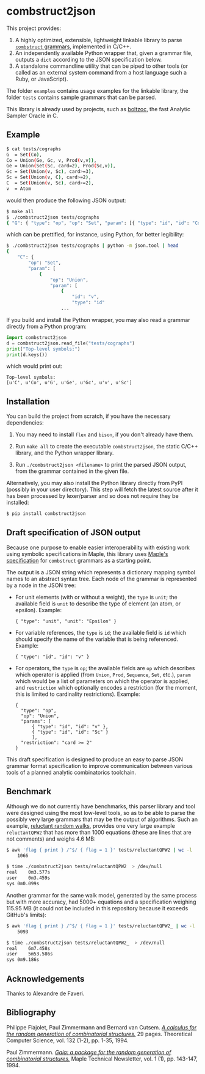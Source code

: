 # combstruct2json

This project provides:
1. A highly optimized, extensible, lightweight linkable library to parse
[`combstruct` grammars](https://www.maplesoft.com/support/help/maple/view.aspx?path=combstruct),
implemented in C/C++.
2. An independently available Python wrapper that, given a grammar file, outputs a `dict` according to the JSON specification below.
3. A standalone commandline utility that can be piped to other tools (or called as an external system command from a host language such a Ruby, or JavaScript).

The folder `examples` contains usage examples for the linkable library, the folder `tests` contains sample grammars that can be parsed.

This library is already used by projects, such as [boltzoc](https://github.com/jlumbroso/boltzoc), the fast Analytic Sampler Oracle in C.

## Example

```bash
$ cat tests/cographs
G  = Set(Co),
Co = Union(Ge, Gc, v, Prod(v,v)),
Ge = Union(Set(Sc, card=2), Prod(Sc,v)),
Gc = Set(Union(v, Sc), card>=3),
Sc = Set(Union(v, C), card>=2),
C  = Set(Union(v, Sc), card>=2),
v  = Atom
```

would then produce the following JSON output:

```bash
$ make all
$ ./combstruct2json tests/cographs
{ "G": { "type": "op", "op": "Set", "param": [{ "type": "id", "id": "Co" }] }, "Co": { "type": "op", "op": "Union", "param": [ { "type": "id", "id": "Ge" }, { "type": "id", "id":"Gc" }, { "type": "id", "id": "v" }, { "type": "op", "op": "Prod", "param": [ { "type": "id", "id": "v" }, { "type": "id", "id": "v" } ] } ] }, "Ge": { "type": "op", "op": "Union", "param": [ { "type": "op", "op": "Set", "param": [{ "type": "id", "id": "Sc" }], "restriction": "card = 2" }, { "type": "op", "op": "Prod", "param": [ { "type": "id", "id": "Sc" }, { "type": "id", "id": "v" } ] } ] }, "Gc": { "type": "op", "op": "Set", "param": [{ "type": "op", "op": "Union", "param": [ { "type": "id", "id": "v" }, { "type": "id", "id":"Sc" } ] }], "restriction": "card >= 3" }, "Sc": { "type": "op", "op": "Set", "param": [{ "type": "op", "op": "Union", "param": [ { "type": "id", "id": "v" }, { "type": "id", "id": "C" } ] }], "restriction": "card >= 2" }, "C": { "type": "op", "op": "Set", "param": [{ "type": "op", "op": "Union", "param": [ { "type": "id", "id": "v" }, { "type": "id", "id": "Sc" } ] }], "restriction": "card >= 2" }, "v": { "type": "unit", "unit": "Atom" }}
```

which can be prettified, for instance, using Python, for better legibility:

```bash
$ ./combstruct2json tests/cographs | python -m json.tool | head
{
    "C": {
        "op": "Set",
        "param": [
            {
                "op": "Union",
                "param": [
                    {
                        "id": "v",
                        "type": "id"
                    ...
```

If you build and install the Python wrapper, you may also read a grammar directly
from a Python program:

```python
import combstruct2json
d = combstruct2json.read_file("tests/cographs")
print("Top-level symbols:")
print(d.keys())
```

which would print out:

```text
Top-level symbols:
[u'C', u'Co', u'G', u'Ge', u'Gc', u'v', u'Sc']
```

## Installation

You can build the project from scratch, if you have the necessary dependencies:

1. You may need to install `flex` and `bison`, if you don't already have them.

2. Run `make all` to create the executable `combstruct2json`, the static C/C++
   library, and the Python wrapper library.

3. Run `./combstruct2json <filename>` to print the parsed JSON output, from the
   grammar contained in the given file.

Alternatively, you may also install the Python library directly from PyPI
(possibly in your user directory). This step will fetch the latest source after
it has been processed by lexer/parser and so does not require they be installed:

```bash
$ pip install combstruct2json
```

## Draft specification of JSON output

Because one purpose to enable easier interoperability with existing work using
symbolic specifications in Maple, this library uses
[Maple's specification](https://www.maplesoft.com/support/help/maple/view.aspx?path=combstruct)
for `combstruct` grammars as a starting point.

The output is a JSON string which represents a dictionary mapping symbol names
to an abstract syntax tree. Each node of the grammar is represented by a node
in the JSON tree:

- For unit elements (with or without a weight), the `type` is `unit`; the
  available field is `unit` to describe the type of element (an atom, or epsilon). Example:

  ```
  { "type": "unit", "unit": "Epsilon" }
  ```

- For variable references, the `type` is `id`; the available field is `id` which
  should specify the name of the variable that is being referenced.
  Example:

  ```
  { "type": "id", "id": "v" }
  ```

- For operators, the `type` is `op`; the available fields are `op` which describes
  which operator is applied (from `Union`, `Prod`, `Sequence`, `Set`, etc.),
  `param` which would be a list of parameters on which the operator is applied, and `restriction` which optionally encodes a restriction (for the moment, this is
  limited to cardinality restrictions). Example:

  ```
  {
    "type": "op",
    "op": "Union",
    "params": [
        { "type": "id", "id": "v" },
        { "type": "id", "id": "Sc" }
        ],
    "restriction": "card >= 2"
  }
  ```

This draft specification is designed to produce an easy to parse JSON grammar format
specification to improve communication between various tools of a planned analytic
combinatorics toolchain.

## Benchmark

Although we do not currently have benchmarks, this parser library and tool were
designed using the most low-level tools, so as to be able to parse the possibly
very large grammars that may be the output of algorithms. Such an example,
[reluctant random walks](https://github.com/jlumbroso/reluctant-walks), provides
one very large example `reluctantQPW2` that has more than 1000 equations (these
are lines that are not comments) and weighs 4.6 MB:

```bash
$ awk 'flag { print } /^$/ { flag = 1 }' tests/reluctantQPW2 | wc -l
    1066

$ time ./combstruct2json tests/reluctantQPW2  > /dev/null
real	0m3.577s
user	0m3.459s
sys	0m0.099s
```

Another grammar for the same walk model, generated by the same process but with
more accuracy, had 5000+ equations and a specification weighing 115.95 MB (it
could not be included in this repository because it exceeds GitHub's limits):

```bash
$ awk 'flag { print } /^$/ { flag = 1 }' tests/reluctantQPW2_ | wc -l
    5093

$ time ./combstruct2json tests/reluctantQPW2_  > /dev/null
real	6m7.458s
user	5m53.586s
sys	0m9.186s
```

## Acknowledgements

Thanks to Alexandre de Faveri.

## Bibliography

Philippe Flajolet, Paul Zimmermann and  Bernard van Cutsem. [*A calculus for the random generation of combinatorial structures.*](http://algo.inria.fr/flajolet/Publications/RR-1830.pdf) 29 pages. Theoretical Computer Science, vol. 132 (1-2), pp. 1-35, 1994.

Paul Zimmermann. [*Gaia: a package for the random generation of combinatorial structures.*](http://plouffe.fr/simon/math/fpsac1993b.pdf#page=153) Maple Technical Newsletter, vol. 1 (1), pp. 143-147, 1994.

